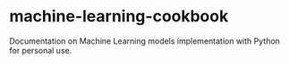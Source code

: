 # machine-learning-cookbook
Documentation on Machine Learning models implementation with Python for personal use.
